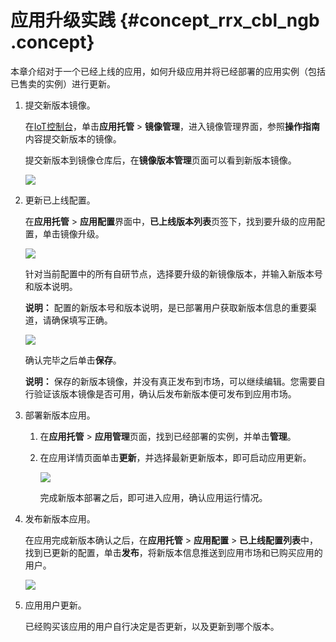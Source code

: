 # 应用升级实践 {#concept_rrx_cbl_ngb .concept}

本章介绍对于一个已经上线的应用，如何升级应用并将已经部署的应用实例（包括已售卖的实例）进行更新。

1.  提交新版本镜像。

    在[IoT控制台](https://iot.console.aliyun.com)，单击**应用托管** \> **镜像管理**，进入镜像管理界面，参照**操作指南**内容提交新版本的镜像。

    提交新版本到镜像仓库后，在**镜像版本管理**页面可以看到新版本镜像。

    ![](http://static-aliyun-doc.oss-cn-hangzhou.aliyuncs.com/assets/img/115359/154864313637776_zh-CN.png)

2.  更新已上线配置。

    在**应用托管** \> **应用配置**界面中，**已上线版本列表**页签下，找到要升级的应用配置，单击镜像升级。

    ![](http://static-aliyun-doc.oss-cn-hangzhou.aliyuncs.com/assets/img/115359/154864313637777_zh-CN.png)

    针对当前配置中的所有自研节点，选择要升级的新镜像版本，并输入新版本号和版本说明。

    **说明：** 配置的新版本号和版本说明，是已部署用户获取新版本信息的重要渠道，请确保填写正确。

    ![](http://static-aliyun-doc.oss-cn-hangzhou.aliyuncs.com/assets/img/115359/154864313637778_zh-CN.png)

    确认完毕之后单击**保存**。

    **说明：** 保存的新版本镜像，并没有真正发布到市场，可以继续编辑。您需要自行验证该版本镜像是否可用，确认后发布新版本便可发布到应用市场。

3.  部署新版本应用。
    1.  在**应用托管** \> **应用管理**页面，找到已经部署的实例，并单击**管理**。
    2.  在应用详情页面单击**更新**，并选择最新更新版本，即可启动应用更新。

        ![](http://static-aliyun-doc.oss-cn-hangzhou.aliyuncs.com/assets/img/115359/154864313637779_zh-CN.png)

        完成新版本部署之后，即可进入应用，确认应用运行情况。

4.  发布新版本应用。

    在应用完成新版本确认之后，在**应用托管** \> **应用配置** \> **已上线配置列表**中，找到已更新的配置，单击**发布**，将新版本信息推送到应用市场和已购买应用的用户。

    ![](http://static-aliyun-doc.oss-cn-hangzhou.aliyuncs.com/assets/img/115359/154864313637780_zh-CN.png)

5.  应用用户更新。

    已经购买该应用的用户自行决定是否更新，以及更新到哪个版本。


